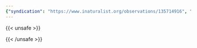```yaml
---
{"syndication": "https://www.inaturalist.org/observations/135714916", "date": "2022-09-18T13:26:50-04:00", "taxon": {"name": "Polytrichum commune", "common_name": "Common Haircap Moss"}, "quality_grade": "needs_id", "identifications_most_agree": false, "species_guess": "Common Haircap Moss", "identifications_most_disagree": false, "captive": false, "project_ids": [], "community_taxon_id": null, "geojson": {"type": "Point", "coordinates": [-73.1695947222, 42.6376697222]}, "owners_identification_from_vision": true, "identifications_count": 0, "obscured": false, "num_identification_agreements": 0, "num_identification_disagreements": 0, "place_guess": "Mount Greylock State Reservation, Adams, MA 01220, USA", "photos": [{"id": 231514529, "license_code": "cc-by-nc", "original_dimensions": {"width": 1536, "height": 2048}, "url": "https://inaturalist-open-data.s3.amazonaws.com/photos/231514529/square.jpeg", "attribution": "(c) Brandon Rozek, some rights reserved (CC BY-NC)", "flags": []}]}
---
```

{{< unsafe >}}

{{< /unsafe >}}
